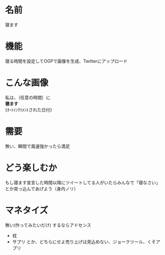 # 名前
寝ます

# 機能
寝る時間を設定してOGPで画像を生成、Twitterにアップロード

# こんな画像
私は、｛任意の時間｝に<br>
    **寝ます**<br>
{ｵｰﾄｲﾝｸﾘﾒﾝﾄされた日付}<br>

# 需要
無い、瞬間で風速強かったら満足

# どう楽しむか
もし寝ます宣言した時間以降にツイートしてる人がいたらみんなで「寝なさい」とか突っ込んであげよう（身内ノリ）

# マネタイズ
無い(作ってみたいだけ)
するならアドセンス
- 枕
- サプリ
とか、どちらにせよ売り上げは見込めない、ジョークツール、くそアプリ
